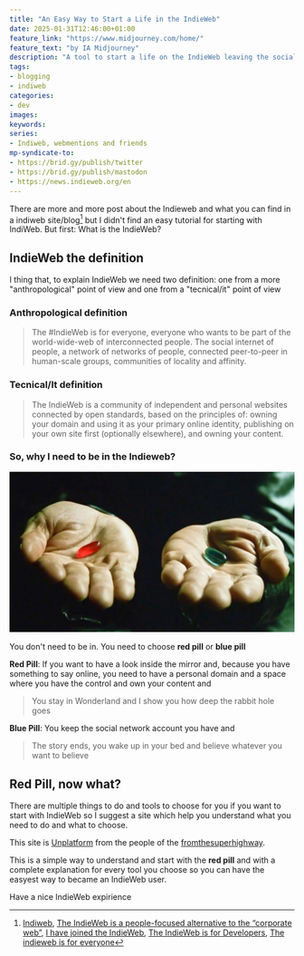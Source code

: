 ```yaml
---
title: "An Easy Way to Start a Life in the IndieWeb"
date: 2025-01-31T12:46:00+01:00
feature_link: "https://www.midjourney.com/home/"
feature_text: "by IA Midjourney"
description: "A tool to start a life on the IndieWeb leaving the social media behind"
tags:
- blogging
- indiweb
categories:
- dev
images:
keywords:
series:
- Indiweb, webmentions and friends
mp-syndicate-to:
- https://brid.gy/publish/twitter
- https://brid.gy/publish/mastodon
- https://news.indieweb.org/en
---
```


There are more and more post about the Indieweb and what you can find in a indiweb site/blog[^1] but I didn't find an easy tutorial for starting with IndiWeb. But first:
What is the IndieWeb?

[^1]: [Indiweb](https://indieweb.org/), [The IndieWeb is a people-focused alternative to the “corporate web”](https://news.ycombinator.com/item?id=26950009), [I have joined the IndieWeb](https://blog.rubenwardy.com/2023/10/10/hello-indieweb/), [The IndieWeb is for Developers](https://darthmall.net/2024/indieweb-is-for-devs/), [The indieweb is for everyone](https://werd.io/2024/the-indieweb-is-for-everyone)

## IndieWeb the definition

I thing that, to explain IndieWeb we need two definition: one from a more "anthropological" point of view and one from a "tecnical/it" point of view

### Anthropological definition

> The #IndieWeb is for everyone, everyone who wants to be part of the world-wide-web of interconnected people. The social internet of people, a network of networks of people, connected peer-to-peer in human-scale groups, communities of locality and affinity.

### Tecnical/It definition

> The IndieWeb is a community of independent and personal websites connected by open standards, based on the principles of: owning your domain and using it as your primary online identity, publishing on your own site first (optionally elsewhere), and owning your content.

### So, why I need to be in the Indieweb?

![red pill blue pill](pill.png)

You don't need to be in. You need to choose __red pill__ or __blue pill__

__Red Pill__: If you want to have a look inside the mirror and, because you have something to say online, you need to have a personal domain and a space where you have the control and own your content and
>  You stay in Wonderland and I show you how deep the rabbit hole goes

__Blue Pill__: You keep the social network account you have and
> The story ends, you wake up in your bed and believe whatever you want to believe


## Red Pill, now what?

There are multiple things to do and tools to choose for you if you want to start with IndieWeb so I suggest a site which help you understand what you need to do and what to choose.

This site is [Unplatform](https://unplatform.fromthesuperhighway.com/) from the people of the [fromthesuperhighway](fromthesuperhighway.com).

This is a simple way to understand and start with the __red pill__ and with a complete explanation for every tool you choose so you can have the easyest way to became an IndieWeb user.

Have a nice IndieWeb expirience
